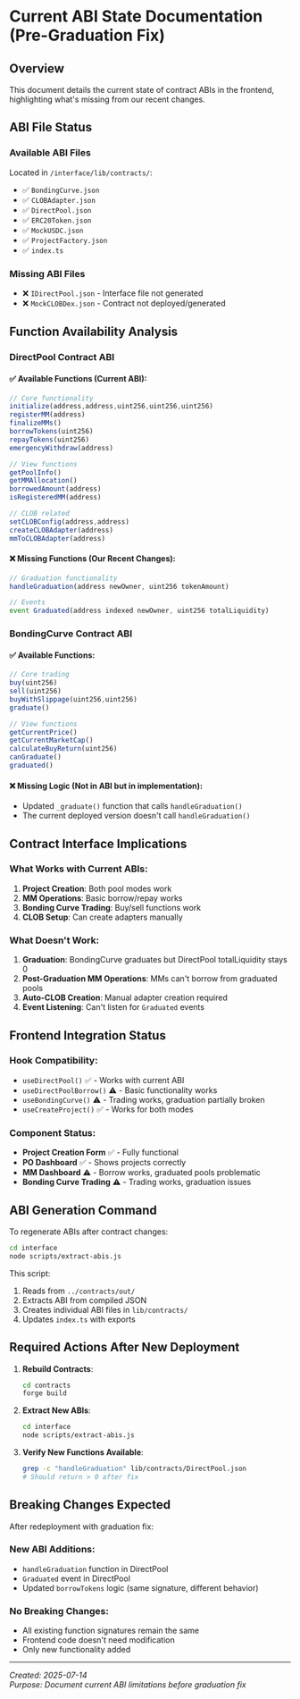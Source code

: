 # Current ABI State Documentation (Pre-Graduation Fix)

## Overview

This document details the current state of contract ABIs in the frontend, highlighting what's missing from our recent changes.

## ABI File Status

### Available ABI Files
Located in `/interface/lib/contracts/`:
- ✅ `BondingCurve.json`
- ✅ `CLOBAdapter.json`  
- ✅ `DirectPool.json`
- ✅ `ERC20Token.json`
- ✅ `MockUSDC.json`
- ✅ `ProjectFactory.json`
- ✅ `index.ts`

### Missing ABI Files
- ❌ `IDirectPool.json` - Interface file not generated
- ❌ `MockCLOBDex.json` - Contract not deployed/generated

## Function Availability Analysis

### DirectPool Contract ABI

#### ✅ Available Functions (Current ABI):
```typescript
// Core functionality
initialize(address,address,uint256,uint256,uint256)
registerMM(address)
finalizeMMs()
borrowTokens(uint256)
repayTokens(uint256)
emergencyWithdraw(address)

// View functions
getPoolInfo()
getMMAllocation()
borrowedAmount(address)
isRegisteredMM(address)

// CLOB related
setCLOBConfig(address,address)
createCLOBAdapter(address)
mmToCLOBAdapter(address)
```

#### ❌ Missing Functions (Our Recent Changes):
```typescript
// Graduation functionality
handleGraduation(address newOwner, uint256 tokenAmount)

// Events
event Graduated(address indexed newOwner, uint256 totalLiquidity)
```

### BondingCurve Contract ABI

#### ✅ Available Functions:
```typescript
// Core trading
buy(uint256)
sell(uint256)
buyWithSlippage(uint256,uint256)
graduate()

// View functions
getCurrentPrice()
getCurrentMarketCap()
calculateBuyReturn(uint256)
canGraduate()
graduated()
```

#### ❌ Missing Logic (Not in ABI but in implementation):
- Updated `_graduate()` function that calls `handleGraduation()`
- The current deployed version doesn't call `handleGraduation()`

## Contract Interface Implications

### What Works with Current ABIs:
1. **Project Creation**: Both pool modes work
2. **MM Operations**: Basic borrow/repay works
3. **Bonding Curve Trading**: Buy/sell functions work
4. **CLOB Setup**: Can create adapters manually

### What Doesn't Work:
1. **Graduation**: BondingCurve graduates but DirectPool totalLiquidity stays 0
2. **Post-Graduation MM Operations**: MMs can't borrow from graduated pools
3. **Auto-CLOB Creation**: Manual adapter creation required
4. **Event Listening**: Can't listen for `Graduated` events

## Frontend Integration Status

### Hook Compatibility:
- `useDirectPool()` ✅ - Works with current ABI
- `useDirectPoolBorrow()` ⚠️ - Basic functionality works
- `useBondingCurve()` ⚠️ - Trading works, graduation partially broken
- `useCreateProject()` ✅ - Works for both modes

### Component Status:
- **Project Creation Form** ✅ - Fully functional
- **PO Dashboard** ✅ - Shows projects correctly  
- **MM Dashboard** ⚠️ - Borrow works, graduated pools problematic
- **Bonding Curve Trading** ⚠️ - Trading works, graduation issues

## ABI Generation Command

To regenerate ABIs after contract changes:
```bash
cd interface
node scripts/extract-abis.js
```

This script:
1. Reads from `../contracts/out/`
2. Extracts ABI from compiled JSON
3. Creates individual ABI files in `lib/contracts/`
4. Updates `index.ts` with exports

## Required Actions After New Deployment

1. **Rebuild Contracts**:
   ```bash
   cd contracts
   forge build
   ```

2. **Extract New ABIs**:
   ```bash
   cd interface  
   node scripts/extract-abis.js
   ```

3. **Verify New Functions Available**:
   ```bash
   grep -c "handleGraduation" lib/contracts/DirectPool.json
   # Should return > 0 after fix
   ```

## Breaking Changes Expected

After redeployment with graduation fix:

### New ABI Additions:
- `handleGraduation` function in DirectPool
- `Graduated` event in DirectPool  
- Updated `borrowTokens` logic (same signature, different behavior)

### No Breaking Changes:
- All existing function signatures remain the same
- Frontend code doesn't need modification
- Only new functionality added

---
*Created: 2025-07-14*  
*Purpose: Document current ABI limitations before graduation fix*